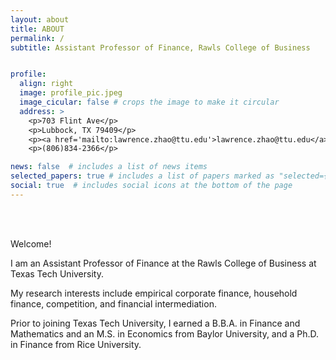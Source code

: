 ```yaml
---
layout: about
title: ABOUT
permalink: /
subtitle: Assistant Professor of Finance, Rawls College of Business


profile:
  align: right
  image: profile_pic.jpeg
  image_cicular: false # crops the image to make it circular
  address: >
    <p>703 Flint Ave</p>
    <p>Lubbock, TX 79409</p>
    <p><a href='mailto:lawrence.zhao@ttu.edu'>lawrence.zhao@ttu.edu</a></p>
    <p>(806)834-2366</p>

news: false  # includes a list of news items
selected_papers: true # includes a list of papers marked as "selected={true}"
social: true  # includes social icons at the bottom of the page
---
```


<br/><br/>

Welcome!

I am an Assistant Professor of Finance at the Rawls College of Business at Texas Tech University.

My research interests include empirical corporate finance, household finance, competition, and financial intermediation. 

Prior to joining Texas Tech University, I earned a B.B.A. in Finance and Mathematics and an M.S. in Economics from Baylor University, and a Ph.D. in Finance from Rice University.

